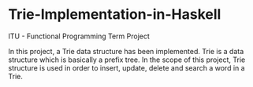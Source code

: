 # Trie-Implementation-in-Haskell
ITU - Functional Programming Term Project

In this project, a Trie data structure has been implemented. Trie is a data structure which is basically a prefix tree. In the scope of
this project, Trie structure is used in order to insert, update, delete and search a word in a Trie.
